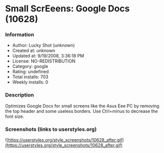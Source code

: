 # Small ScrEeens: Google Docs (10628)

### Information
- Author: Lucky Shot (unknown)
- Created at: unknown
- Updated at: 9/19/2008, 3:36:18 PM
- License: NO-REDISTRIBUTION
- Category: google
- Rating: undefined
- Total installs: 703
- Weekly installs: 0


### Description
Optimizes Google Docs for small screens like the Asus Eee PC by removing the top header and some useless borders. Use Ctrl+minus to decrease the font size.


### Screenshots (links to userstyles.org)
![https://userstyles.org/style_screenshots/10628_after.gif](https://userstyles.org/style_screenshots/10628_after.gif)


